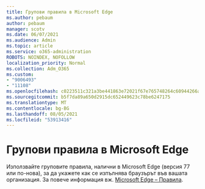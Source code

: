 ```yaml
---
title: Групови правила в Microsoft Edge
ms.author: pebaum
author: pebaum
manager: scotv
ms.date: 06/07/2021
ms.audience: Admin
ms.topic: article
ms.service: o365-administration
ROBOTS: NOINDEX, NOFOLLOW
localization_priority: Normal
ms.collection: Adm_O365
ms.custom:
- "9006493"
- "11108"
ms.openlocfilehash: c0223511c321a3be441863e72021f67e765748264c60944266ac1bdccdc78896
ms.sourcegitcommit: b5f7da89a650d2915dc652449623c78be6247175
ms.translationtype: MT
ms.contentlocale: bg-BG
ms.lasthandoff: 08/05/2021
ms.locfileid: "53913416"
---
```

# <a name="group-policies-in-microsoft-edge"></a>Групови правила в Microsoft Edge

Използвайте груповите правила, налични в Microsoft Edge (версия 77 или по-нова), за да укажете как се изпълнява браузърът във вашата организация. За повече информация вж. [Microsoft Edge – Правила](/deployedge/microsoft-edge-policies#available-policies).